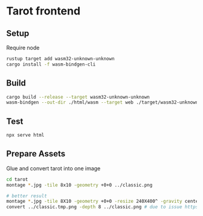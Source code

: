 # Tarot frontend

## Setup

Require node

```bash
rustup target add wasm32-unknown-unknown
cargo install -f wasm-bindgen-cli
```

## Build

```bash
cargo build --release --target wasm32-unknown-unknown
wasm-bindgen --out-dir ./html/wasm --target web ./target/wasm32-unknown-unknown/release/tarot-front.wasm
```

## Test

```bash
npx serve html
```

## Prepare Assets

Glue and convert tarot into one image

```bash
cd tarot
montage *.jpg -tile 8x10 -geometry +0+0 ../classic.png

# better result
montage *.jpg -tile 8X10 -geometry +0+0 -resize 240X400^ -gravity center -crop 240X400+0+0 ../classic.tmp.png
convert ../classic.tmp.png -depth 8 ../classic.png # due to issue https://github.com/bevyengine/bevy/issues/4532
```
